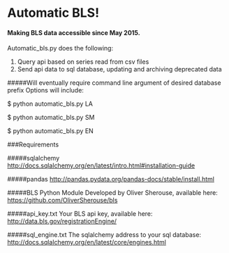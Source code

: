 # Automatic BLS!
#### Making BLS data accessible since May 2015.

Automatic_bls.py does the following:

1. Query api based on series read from csv files
2. Send api data to sql database, updating and archiving deprecated data

#####Will eventually require command line argument of desired database prefix
Options will include:

$ python automatic_bls.py LA

$ python automatic_bls.py SM

$ python automatic_bls.py EN

###Requirements

#####sqlalchemy
http://docs.sqlalchemy.org/en/latest/intro.html#installation-guide

#####pandas
http://pandas.pydata.org/pandas-docs/stable/install.html

#####BLS Python Module
Developed by Oliver Sherouse, available here:
https://github.com/OliverSherouse/bls

#####api_key.txt
Your BLS api key, available here:
http://data.bls.gov/registrationEngine/

#####sql_engine.txt
The sqlalchemy address to your sql database:
http://docs.sqlalchemy.org/en/latest/core/engines.html
